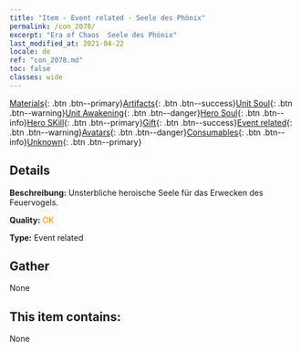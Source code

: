```yaml
---
title: "Item - Event related - Seele des Phönix"
permalink: /con_2078/
excerpt: "Era of Chaos  Seele des Phönix"
last_modified_at: 2021-04-22
locale: de
ref: "con_2078.md"
toc: false
classes: wide
---
```

 [Materials](/ItemsDE/){: .btn .btn--primary}[Artifacts](/ItemsDE/Artifacts/){: .btn .btn--success}[Unit Soul](/ItemsDE/UnitSoul/){: .btn .btn--warning}[Unit Awakening](/ItemsDE/UnitAwakening/){: .btn .btn--danger}[Hero Soul](/ItemsDE/HeroSoul/){: .btn .btn--info}[Hero SKill](/ItemsDE/HeroSkill/){: .btn .btn--primary}[Gift](/ItemsDE/Gift/){: .btn .btn--success}[Event related](/ItemsDE/Events/){: .btn .btn--warning}[Avatars](/ItemsDE/Avatars/){: .btn .btn--danger}[Consumables](/ItemsDE/Consumables/){: .btn .btn--info}[Unknown](/ItemsDE/Unknown/){: .btn .btn--primary}

## Details
 **Beschreibung:** Unsterbliche heroische Seele für das Erwecken des Feuervogels.

 **Quality:** <span style="color: #FF8C00">OK</span>

 **Type:** Event related

## Gather

  None

## This item contains:

  None

